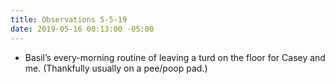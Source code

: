 ```yaml
---
title: Observations 5-5-19
date: 2019-05-16 00:13:00 -05:00
---
```


- Basil’s every-morning routine of leaving a turd on the floor for Casey and me. (Thankfully usually on a pee/poop pad.)
